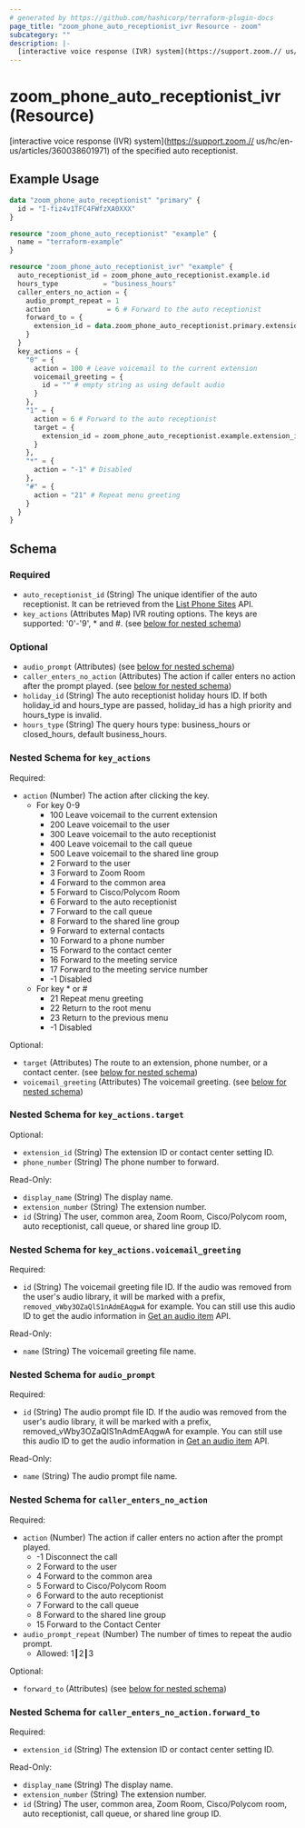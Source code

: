 ```yaml
---
# generated by https://github.com/hashicorp/terraform-plugin-docs
page_title: "zoom_phone_auto_receptionist_ivr Resource - zoom"
subcategory: ""
description: |-
  [interactive voice response (IVR) system](https://support.zoom.// us/hc/en-us/articles/360038601971) of the specified auto receptionist.
---
```


# zoom_phone_auto_receptionist_ivr (Resource)

[interactive voice response (IVR) system](https://support.zoom.// us/hc/en-us/articles/360038601971) of the specified auto receptionist.

## Example Usage

```terraform
data "zoom_phone_auto_receptionist" "primary" {
  id = "I-fiz4v1TFC4FWfzXA0XXX"
}

resource "zoom_phone_auto_receptionist" "example" {
  name = "terraform-example"
}

resource "zoom_phone_auto_receptionist_ivr" "example" {
  auto_receptionist_id = zoom_phone_auto_receptionist.example.id
  hours_type           = "business_hours"
  caller_enters_no_action = {
    audio_prompt_repeat = 1
    action              = 6 # Forward to the auto receptionist
    forward_to = {
      extension_id = data.zoom_phone_auto_receptionist.primary.extension_id
    }
  }
  key_actions = {
    "0" = {
      action = 100 # Leave voicemail to the current extension
      voicemail_greeting = {
        id = "" # empty string as using default audio
      }
    },
    "1" = {
      action = 6 # Forward to the auto receptionist
      target = {
        extension_id = zoom_phone_auto_receptionist.example.extension_id
      }
    },
    "*" = {
      action = "-1" # Disabled
    },
    "#" = {
      action = "21" # Repeat menu greeting
    }
  }
}
```

<!-- schema generated by tfplugindocs -->
## Schema

### Required

- `auto_receptionist_id` (String) The unique identifier of the auto receptionist. It can be retrieved from the [List Phone Sites](https://marketplace.zoom.us/docs/api-reference/phone/methods#operation/listPhoneSites) API.
- `key_actions` (Attributes Map) IVR routing options. The keys are supported: '0'-'9', * and #. (see [below for nested schema](#nestedatt--key_actions))

### Optional

- `audio_prompt` (Attributes) (see [below for nested schema](#nestedatt--audio_prompt))
- `caller_enters_no_action` (Attributes) The action if caller enters no action after the prompt played. (see [below for nested schema](#nestedatt--caller_enters_no_action))
- `holiday_id` (String) The auto receptionist holiday hours ID. If both holiday_id and hours_type are passed, holiday_id has a high priority and hours_type is invalid.
- `hours_type` (String) The query hours type: business_hours or closed_hours, default business_hours.

<a id="nestedatt--key_actions"></a>
### Nested Schema for `key_actions`

Required:

- `action` (Number) The action after clicking the key.
  - For key 0-9
    - 100 Leave voicemail to the current extension
    - 200 Leave voicemail to the user
    - 300 Leave voicemail to the auto receptionist
    - 400 Leave voicemail to the call queue
    - 500 Leave voicemail to the shared line group
    - 2 Forward to the user
    - 3 Forward to Zoom Room
    - 4 Forward to the common area
    - 5 Forward to Cisco/Polycom Room
    - 6 Forward to the auto receptionist
    - 7 Forward to the call queue
    - 8 Forward to the shared line group
    - 9 Forward to external contacts
    - 10 Forward to a phone number
    - 15 Forward to the contact center
    - 16 Forward to the meeting service
    - 17 Forward to the meeting service number
    - -1 Disabled
  - For key * or #
    - 21 Repeat menu greeting
    - 22 Return to the root menu
    - 23 Return to the previous menu
    - -1 Disabled

Optional:

- `target` (Attributes) The route to an extension, phone number, or a contact center. (see [below for nested schema](#nestedatt--key_actions--target))
- `voicemail_greeting` (Attributes) The voicemail greeting. (see [below for nested schema](#nestedatt--key_actions--voicemail_greeting))

<a id="nestedatt--key_actions--target"></a>
### Nested Schema for `key_actions.target`

Optional:

- `extension_id` (String) The extension ID or contact center setting ID.
- `phone_number` (String) The phone number to forward.

Read-Only:

- `display_name` (String) The display name.
- `extension_number` (String) The extension number.
- `id` (String) The user, common area, Zoom Room, Cisco/Polycom room, auto receptionist, call queue, or shared line group ID.


<a id="nestedatt--key_actions--voicemail_greeting"></a>
### Nested Schema for `key_actions.voicemail_greeting`

Required:

- `id` (String) The voicemail greeting file ID. If the audio was removed from the user's audio library, it will be marked with a prefix, `removed_vWby3OZaQlS1nAdmEAqgwA` for example. You can still use this audio ID to get the audio information in [Get an audio item](https://marketplace.zoom.us/docs/api-reference/phone/methods#tag/Audio-Library/operation/GetAudioItem) API.

Read-Only:

- `name` (String) The voicemail greeting file name.



<a id="nestedatt--audio_prompt"></a>
### Nested Schema for `audio_prompt`

Required:

- `id` (String) The audio prompt file ID. If the audio was removed from the user's audio library, it will be marked with a prefix, removed_vWby3OZaQlS1nAdmEAqgwA for example. You can still use this audio ID to get the audio information in [Get an audio item](https://marketplace.zoom.us/docs/api-reference/phone/methods#tag/Audio-Library/operation/GetAudioItem) API.

Read-Only:

- `name` (String) The audio prompt file name.


<a id="nestedatt--caller_enters_no_action"></a>
### Nested Schema for `caller_enters_no_action`

Required:

- `action` (Number) The action if caller enters no action after the prompt played.
  - -1 Disconnect the call
  - 2 Forward to the user
  - 4 Forward to the common area
  - 5 Forward to Cisco/Polycom Room
  - 6 Forward to the auto receptionist
  - 7 Forward to the call queue
  - 8 Forward to the shared line group
  - 15 Forward to the Contact Center
- `audio_prompt_repeat` (Number) The number of times to repeat the audio prompt.
  - Allowed: 1┃2┃3

Optional:

- `forward_to` (Attributes) (see [below for nested schema](#nestedatt--caller_enters_no_action--forward_to))

<a id="nestedatt--caller_enters_no_action--forward_to"></a>
### Nested Schema for `caller_enters_no_action.forward_to`

Required:

- `extension_id` (String) The extension ID or contact center setting ID.

Read-Only:

- `display_name` (String) The display name.
- `extension_number` (String) The extension number.
- `id` (String) The user, common area, Zoom Room, Cisco/Polycom room, auto receptionist, call queue, or shared line group ID.
